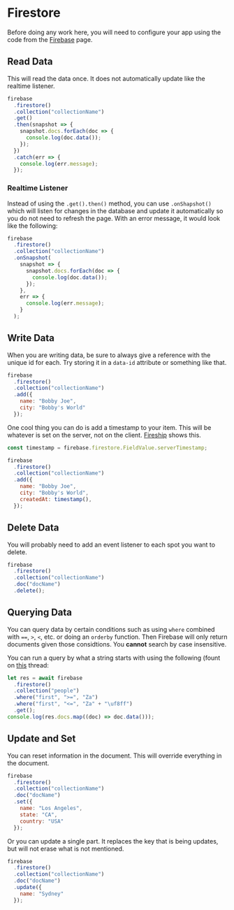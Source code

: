 # Firestore

Before doing any work here, you will need to configure your app using the code from the [Firebase](/firebase/README.md) page.

## Read Data

This will read the data once. It does not automatically update like the realtime listener.

```js
firebase
  .firestore()
  .collection("collectionName")
  .get()
  .then(snapshot => {
    snapshot.docs.forEach(doc => {
      console.log(doc.data());
    });
  })
  .catch(err => {
    console.log(err.message);
  });
```

### Realtime Listener

Instead of using the `.get().then()` method, you can use `.onShapshot()` which will listen for changes in the database and update it automatically so you do not need to refresh the page. With an error message, it would look like the following:

```js
firebase
  .firestore()
  .collection("collectionName")
  .onSnapshot(
    snapshot => {
      snapshot.docs.forEach(doc => {
        console.log(doc.data());
      });
    },
    err => {
      console.log(err.message);
    }
  );
```

## Write Data

When you are writing data, be sure to always give a reference with the unique id for each. Try storing it in a `data-id` attribute or something like that.

```js
firebase
  .firestore()
  .collection("collectionName")
  .add({
    name: "Bobby Joe",
    city: "Bobby's World"
  });
```

One cool thing you can do is add a timestamp to your item. This will be whatever is set on the server, not on the client. [Fireship](https://fireship.io/snippets/firestore-increment-document-id-value/) shows this.

```js
const timestamp = firebase.firestore.FieldValue.serverTimestamp;

firebase
  .firestore()
  .collection("collectionName")
  .add({
    name: "Bobby Joe",
    city: "Bobby's World",
    createdAt: timestamp(),
  });
```

## Delete Data

You will probably need to add an event listener to each spot you want to delete.

```js
firebase
  .firestore()
  .collection("collectionName")
  .doc("docName")
  .delete();
```

## Querying Data

You can query data by certain conditions such as using `where` combined with `==`, `>`, `<`, etc. or doing an `orderby` function. Then Firebase will only return documents given those considtions. You **cannot** search by case insensitive.

You can run a query by what a string starts with using the following (fount on [this](https://stackoverflow.com/questions/46568142/google-firestore-query-on-substring-of-a-property-value-text-search) thread:

```js
let res = await firebase
  .firestore()
  .collection("people")
  .where("first", ">=", "Za")
  .where("first", "<=", "Za" + "\uf8ff")
  .get();
console.log(res.docs.map((doc) => doc.data()));
```

## Update and Set

You can reset information in the document. This will override everything in the document.

```js
firebase
  .firestore()
  .collection("collectionName")
  .doc("docName")
  .set({
    name: "Los Angeles",
    state: "CA",
    country: "USA"
  });
```

Or you can update a single part. It replaces the key that is being updates, but will not erase what is not mentioned.

```js
firebase
  .firestore()
  .collection("collectionName")
  .doc("docName")
  .update({
    name: "Sydney"
  });
```
